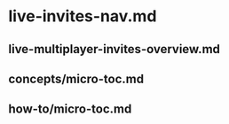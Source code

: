 # live-invites-nav.md

## live-multiplayer-invites-overview.md

## concepts/micro-toc.md

## how-to/micro-toc.md
